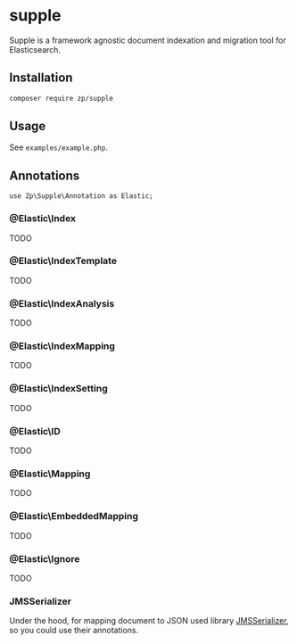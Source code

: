 # supple

Supple is a framework agnostic document indexation and migration tool for Elasticsearch.

## Installation

```bash
composer require zp/supple
```

## Usage

See `examples/example.php`.

## Annotations

```
use Zp\Supple\Annotation as Elastic;
```

### @Elastic\Index

TODO

### @Elastic\IndexTemplate

TODO

### @Elastic\IndexAnalysis

TODO

### @Elastic\IndexMapping

TODO

### @Elastic\IndexSetting

TODO

### @Elastic\ID

TODO

### @Elastic\Mapping

TODO

### @Elastic\EmbeddedMapping

TODO

### @Elastic\Ignore

TODO

### JMSSerializer

Under the hood, for mapping document to JSON used library [JMSSerializer](https://jmsyst.com/libs/serializer), so you could use their annotations.
